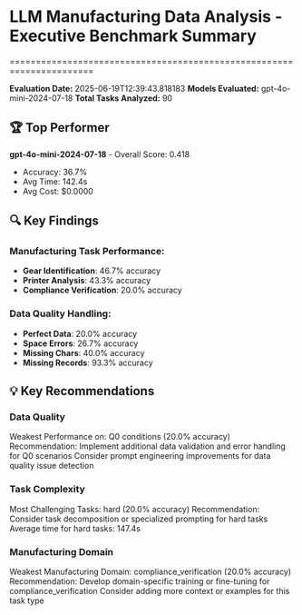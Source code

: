 # LLM Manufacturing Data Analysis - Executive Benchmark Summary
======================================================================

**Evaluation Date:** 2025-06-19T12:39:43.818183
**Models Evaluated:** gpt-4o-mini-2024-07-18
**Total Tasks Analyzed:** 90

## 🏆 Top Performer
**gpt-4o-mini-2024-07-18** - Overall Score: 0.418
- Accuracy: 36.7%
- Avg Time: 142.4s
- Avg Cost: $0.0000

## 🔍 Key Findings
### Manufacturing Task Performance:
- **Gear Identification**: 46.7% accuracy
- **Printer Analysis**: 43.3% accuracy
- **Compliance Verification**: 20.0% accuracy
### Data Quality Handling:
- **Perfect Data**: 20.0% accuracy
- **Space Errors**: 26.7% accuracy
- **Missing Chars**: 40.0% accuracy
- **Missing Records**: 93.3% accuracy

## 💡 Key Recommendations
### Data Quality
Weakest Performance on: Q0 conditions (20.0% accuracy)
            Recommendation: Implement additional data validation and error handling for Q0 scenarios
            Consider prompt engineering improvements for data quality issue detection

### Task Complexity
Most Challenging Tasks: hard (20.0% accuracy)
            Recommendation: Consider task decomposition or specialized prompting for hard tasks
            Average time for hard tasks: 147.4s

### Manufacturing Domain
Weakest Manufacturing Domain: compliance_verification (20.0% accuracy)
            Recommendation: Develop domain-specific training or fine-tuning for compliance_verification
            Consider adding more context or examples for this task type
